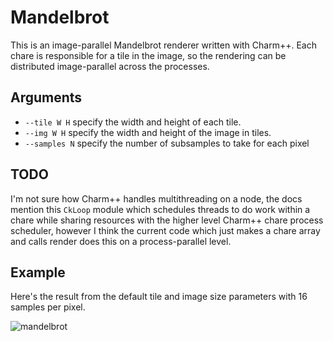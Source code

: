 # Mandelbrot

This is an image-parallel Mandelbrot renderer written with Charm++. Each chare is responsible
for a tile in the image, so the rendering can be distributed image-parallel across the processes.

## Arguments

- `--tile W H` specify the width and height of each tile.
- `--img W H` specify the width and height of the image in tiles.
- `--samples N` specify the number of subsamples to take for each pixel

## TODO

I'm not sure how Charm++ handles multithreading on a node, the docs mention this `CkLoop` module
which schedules threads to do work within a chare while sharing resources with the higher level
Charm++ chare process scheduler, however I think the current code which just makes a
chare array and calls render does this on a process-parallel level.

## Example

Here's the result from the default tile and image size parameters with 16 samples per pixel.

![mandelbrot](http://i.imgur.com/Qoz7FBe.png)

